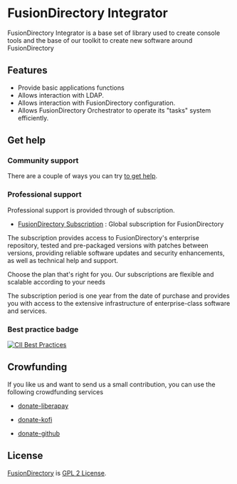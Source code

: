 # FusionDirectory Integrator

FusionDirectory Integrator is a base set of library used to create console tools and the base of our toolkit to create new software around FusionDirectory

## Features

* Provide basic applications functions
* Allows interaction with LDAP.
* Allows interaction with FusionDirectory configuration. 
* Allows FusionDirectory Orchestrator to operate its "tasks" system efficiently.

## Get help

### Community support

There are a couple of ways you can try [to get help][get help].

### Professional support

Professional support is provided through of subscription.

* [FusionDirectory Subscription][subscription-fusiondirectory] : Global subscription for FusionDirectory 

The subscription provides access to FusionDirectory's enterprise repository, tested and pre-packaged versions with patches between versions, 
providing reliable software updates and security enhancements, as well as technical help and support.

Choose the plan that's right for you. Our subscriptions are flexible and scalable according to your needs

The subscription period is one year from the date of purchase and provides you with access to the extensive infrastructure of enterprise-class software and services.

### Best practice badge

[![CII Best Practices](https://bestpractices.coreinfrastructure.org/projects/351/badge)](https://bestpractices.coreinfrastructure.org/projects/351)
  
## Crowfunding

If you like us and want to send us a small contribution, you can use the following crowdfunding services

* [donate-liberapay]

* [donate-kofi]

* [donate-github]
  
## License

[FusionDirectory][FusionDirectory] is  [GPL 2 License](COPYING).

[FusionDirectory]: https://www.fusiondirectory.org/

[fusiondirectory-install]: https://fusiondirectory-user-manual.readthedocs.io/en/latest/fusiondirectory/install/index.html

[get help]: https://fusiondirectory-user-manual.readthedocs.io/en/latest/support/index.html

[subscription-fusiondirectory]: https://www.fusiondirectory.org/en/iam-tool-service-subscriptions/

[register]: https://register.fusiondirectory.org

[donate-liberapay]: https://liberapay.com/fusiondirectory/donate

[donate-kofi]: https://ko-fi.com/fusiondirectory

[donate-github]: https://github.com/fusiondirectory

